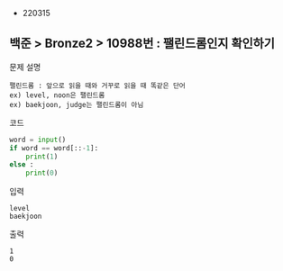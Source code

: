 - 220315
##  백준 > Bronze2 > 10988번 : 팰린드롬인지 확인하기

문제 설명
```
팰린드롬 : 앞으로 읽을 때와 거꾸로 읽을 때 똑같은 단어
ex) level, noon은 팰린드롬
ex) baekjoon, judge는 팰린드롬이 아님
```

코드
```python
word = input()
if word == word[::-1]:
    print(1)
else :
    print(0)
```

입력
```
level
baekjoon
```

출력
```
1
0
```